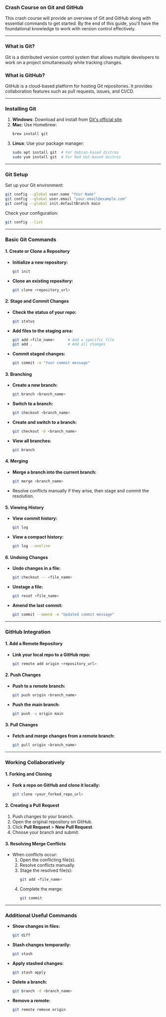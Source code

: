 ### **Crash Course on Git and GitHub**

This crash course will provide an overview of Git and GitHub along with essential commands to get started. By the end of this guide, you'll have the foundational knowledge to work with version control effectively.

---

### **What is Git?**
Git is a distributed version control system that allows multiple developers to work on a project simultaneously while tracking changes.

### **What is GitHub?**
GitHub is a cloud-based platform for hosting Git repositories. It provides collaboration features such as pull requests, issues, and CI/CD.

---

### **Installing Git**
1. **Windows**: Download and install from [Git's official site](https://git-scm.com/).
2. **Mac**: Use Homebrew:  
   ```bash
   brew install git
   ```
3. **Linux**: Use your package manager:  
   ```bash
   sudo apt install git  # For Debian-based distros
   sudo yum install git  # For Red Hat-based distros
   ```

---

### **Git Setup**
Set up your Git environment:
```bash
git config --global user.name "Your Name"
git config --global user.email "your.email@example.com"
git config --global init.defaultBranch main
```

Check your configuration:
```bash
git config --list
```

---

### **Basic Git Commands**

#### **1. Create or Clone a Repository**
- **Initialize a new repository:**
  ```bash
  git init
  ```
- **Clone an existing repository:**
  ```bash
  git clone <repository_url>
  ```

#### **2. Stage and Commit Changes**
- **Check the status of your repo:**
  ```bash
  git status
  ```
- **Add files to the staging area:**
  ```bash
  git add <file_name>      # Add a specific file
  git add .                # Add all changes
  ```
- **Commit staged changes:**
  ```bash
  git commit -m "Your commit message"
  ```

#### **3. Branching**
- **Create a new branch:**
  ```bash
  git branch <branch_name>
  ```
- **Switch to a branch:**
  ```bash
  git checkout <branch_name>
  ```
- **Create and switch to a branch:**
  ```bash
  git checkout -b <branch_name>
  ```
- **View all branches:**
  ```bash
  git branch
  ```

#### **4. Merging**
- **Merge a branch into the current branch:**
  ```bash
  git merge <branch_name>
  ```
- Resolve conflicts manually if they arise, then stage and commit the resolution.

#### **5. Viewing History**
- **View commit history:**
  ```bash
  git log
  ```
- **View a compact history:**
  ```bash
  git log --oneline
  ```

#### **6. Undoing Changes**
- **Undo changes in a file:**
  ```bash
  git checkout -- <file_name>
  ```
- **Unstage a file:**
  ```bash
  git reset <file_name>
  ```
- **Amend the last commit:**
  ```bash
  git commit --amend -m "Updated commit message"
  ```

---

### **GitHub Integration**

#### **1. Add a Remote Repository**
- **Link your local repo to a GitHub repo:**
  ```bash
  git remote add origin <repository_url>
  ```

#### **2. Push Changes**
- **Push to a remote branch:**
  ```bash
  git push origin <branch_name>
  ```
- **Push the main branch:**
  ```bash
  git push -u origin main
  ```

#### **3. Pull Changes**
- **Fetch and merge changes from a remote branch:**
  ```bash
  git pull origin <branch_name>
  ```

---

### **Working Collaboratively**

#### **1. Forking and Cloning**
- **Fork a repo on GitHub and clone it locally:**
  ```bash
  git clone <your_forked_repo_url>
  ```

#### **2. Creating a Pull Request**
1. Push changes to your branch.
2. Open the original repository on GitHub.
3. Click **Pull Request** > **New Pull Request**.
4. Choose your branch and submit.

#### **3. Resolving Merge Conflicts**
- When conflicts occur:
  1. Open the conflicting file(s).
  2. Resolve conflicts manually.
  3. Stage the resolved file(s):
     ```bash
     git add <file_name>
     ```
  4. Complete the merge:
     ```bash
     git commit
     ```

---

### **Additional Useful Commands**
- **Show changes in files:**
  ```bash
  git diff
  ```
- **Stash changes temporarily:**
  ```bash
  git stash
  ```
- **Apply stashed changes:**
  ```bash
  git stash apply
  ```
- **Delete a branch:**
  ```bash
  git branch -d <branch_name>
  ```
- **Remove a remote:**
  ```bash
  git remote remove origin
  ```

